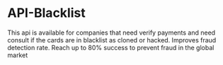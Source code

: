 # API-Blacklist
This api is available for companies that need verify payments and need consult if the cards are in blacklist as cloned or hacked. Improves fraud detection rate. Reach up to 80% success to prevent fraud in the global market
